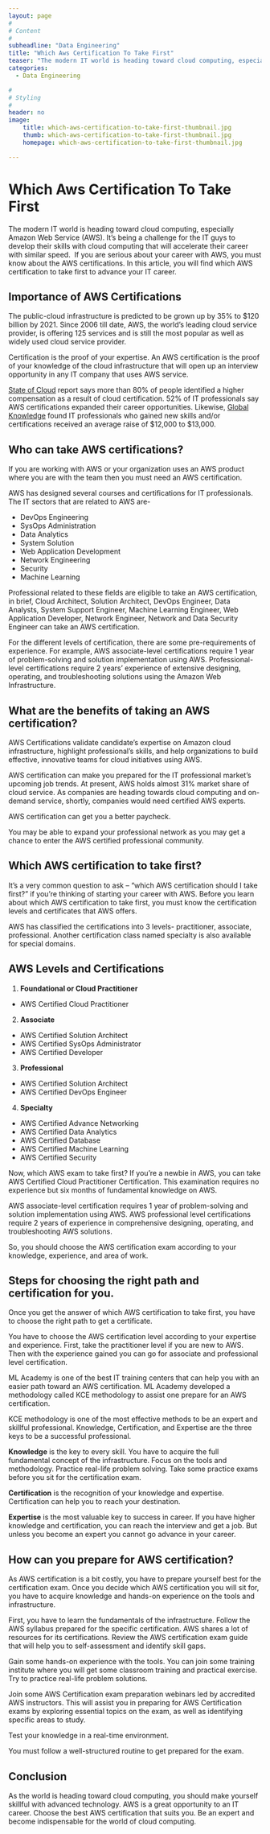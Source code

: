 ```yaml
---
layout: page
#
# Content
#
subheadline: "Data Engineering"
title: "Which Aws Certification To Take First"
teaser: "The modern IT world is heading toward cloud computing, especially Amazon Web Service (AWS). It’s being a challenge for the IT guys to develop their skills with cloud computing that will accelerate their career with similar speed.  If you are serious about your career with AWS, you must know about the AWS certifications. In this article, you will find which AWS certification to take first to advan"
categories:
  - Data Engineering

#
# Styling
#
header: no
image:
    title: which-aws-certification-to-take-first-thumbnail.jpg
    thumb: which-aws-certification-to-take-first-thumbnail.jpg
    homepage: which-aws-certification-to-take-first-thumbnail.jpg

---
```


# Which Aws Certification To Take First

The modern IT world is heading toward cloud computing, especially Amazon Web Service (AWS). It’s being a challenge for the IT guys to develop their skills with cloud computing that will accelerate their career with similar speed.  If you are serious about your career with AWS, you must know about the AWS certifications. In this article, you will find which AWS certification to take first to advance your IT career.


**Importance of AWS Certifications**
------------------------------------


The public-cloud infrastructure is predicted to be grown up by 35% to $120 billion by 2021. Since 2006 till date, AWS, the world’s leading cloud service provider, is offering 125 services and is still the most popular as well as widely used cloud service provider. 


Certification is the proof of your expertise. An AWS certification is the proof of your knowledge of the cloud infrastructure that will open up an interview opportunity in any IT company that uses AWS service.


[State of Cloud](https://go.acloudguru.com/2020-state-of-cloud-learning-report?ajs_aid=c6a8c1f1-e73b-42f3-a3b2-720e18141cac) report says more than 80% of people identified a higher compensation as a result of cloud certification. 52% of IT professionals say AWS certifications expanded their career opportunities. Likewise, [Global Knowledge](https://www.globalknowledge.com/us-en/resources/resource-library/articles/5-numbers-to-know-in-salary-report-2020/) found IT professionals who gained new skills and/or certifications received an average raise of $12,000 to $13,000.


**Who can take AWS certifications?**
------------------------------------


If you are working with AWS or your organization uses an AWS product where you are with the team then you must need an AWS certification. 


AWS has designed several courses and certifications for IT professionals. The IT sectors that are related to AWS are- 


* DevOps Engineering
* SysOps Administration
* Data Analytics
* System Solution
* Web Application Development
* Network Engineering
* Security
* Machine Learning


Professional related to these fields are eligible to take an AWS certification, in brief, Cloud Architect, Solution Architect, DevOps Engineer, Data Analysts, System Support Engineer, Machine Learning Engineer, Web Application Developer, Network Engineer, Network and Data Security Engineer can take an AWS certification. 


For the different levels of certification, there are some pre-requirements of experience. For example, AWS associate-level certifications require 1 year of problem-solving and solution implementation using AWS. Professional-level certifications require 2 years’ experience of extensive designing, operating, and troubleshooting solutions using the Amazon Web Infrastructure.


**What are the benefits of taking an AWS certification?**
---------------------------------------------------------


AWS Certifications validate candidate’s expertise on Amazon cloud infrastructure, highlight professional’s skills, and help organizations to build effective, innovative teams for cloud initiatives using AWS.


AWS certification can make you prepared for the IT professional market’s upcoming job trends. At present, AWS holds almost 31% market share of cloud service. As companies are heading towards cloud computing and on-demand service, shortly, companies would need certified AWS experts.


AWS certification can get you a better paycheck.


You may be able to expand your professional network as you may get a chance to enter the AWS certified professional community. 


**Which AWS certification to take first?**
------------------------------------------


It’s a very common question to ask – “which AWS certification should I take first?” if you’re thinking of starting your career with AWS. Before you learn about which AWS certification to take first, you must know the certification levels and certificates that AWS offers.


AWS has classified the certifications into 3 levels- practitioner, associate, professional. Another certification class named specialty is also available for special domains.


AWS Levels and Certifications
-----------------------------


1. **Foundational or Cloud Practitioner**


* AWS Certified Cloud Practitioner


2. **Associate**


* AWS Certified Solution Architect
* AWS Certified SysOps Administrator
* AWS Certified Developer


3. **Professional**


* AWS Certified Solution Architect
* AWS Certified DevOps Engineer


4. **Specialty**


* AWS Certified Advance Networking
* AWS Certified Data Analytics
* AWS Certified Database
* AWS Certified Machine Learning
* AWS Certified Security


Now, which AWS exam to take first? If you’re a newbie in AWS, you can take AWS Certified Cloud Practitioner Certification. This examination requires no experience but six months of fundamental knowledge on AWS.


AWS associate-level certification requires 1 year of problem-solving and solution implementation using AWS. AWS professional level certifications require 2 years of experience in comprehensive designing, operating, and troubleshooting AWS solutions.


So, you should choose the AWS certification exam according to your knowledge, experience, and area of work.


**Steps for choosing the right path and certification for you.**
----------------------------------------------------------------


Once you get the answer of which AWS certification to take first, you have to choose the right path to get a certificate. 


You have to choose the AWS certification level according to your expertise and experience. First, take the practitioner level if you are new to AWS. Then with the experience gained you can go for associate and professional level certification. 


ML Academy is one of the best IT training centers that can help you with an easier path toward an AWS certification. ML Academy developed a methodology called KCE methodology to assist one prepare for an AWS certification.


KCE methodology is one of the most effective methods to be an expert and skillful professional. Knowledge, Certification, and Expertise are the three keys to be a successful professional.


**Knowledge** is the key to every skill. You have to acquire the full fundamental concept of the infrastructure. Focus on the tools and methodology. Practice real-life problem solving. Take some practice exams before you sit for the certification exam. 


**Certification** is the recognition of your knowledge and expertise. Certification can help you to reach your destination.


**Expertise** is the most valuable key to success in career. If you have higher knowledge and certification, you can reach the interview and get a job. But unless you become an expert you cannot go advance in your career.


**How can you prepare for AWS certification?**
----------------------------------------------


As AWS certification is a bit costly, you have to prepare yourself best for the certification exam. Once you decide which AWS certification you will sit for, you have to acquire knowledge and hands-on experience on the tools and infrastructure. 


First, you have to learn the fundamentals of the infrastructure. Follow the AWS syllabus prepared for the specific certification. AWS shares a lot of resources for its certifications. Review the AWS certification exam guide that will help you to self-assessment and identify skill gaps.


Gain some hands-on experience with the tools. You can join some training institute where you will get some classroom training and practical exercise. Try to practice real-life problem solutions. 


Join some AWS Certification exam preparation webinars led by accredited AWS instructors. This will assist you in preparing for AWS Certification exams by exploring essential topics on the exam, as well as identifying specific areas to study.


Test your knowledge in a real-time environment.


You must follow a well-structured routine to get prepared for the exam.


**Conclusion**
--------------


As the world is heading toward cloud computing, you should make yourself skillful with advanced technology. AWS is a great opportunity to an IT career. Choose the best AWS certification that suits you. Be an expert and become indispensable for the world of cloud computing.


